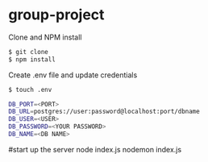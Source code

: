 # group-project

Clone and NPM install
```bash
$ git clone
$ npm install
```

Create .env file and update credentials
```bash
$ touch .env
```
```bash
DB_PORT=<PORT>
DB_URL=postgres://user:password@localhost:port/dbname
DB_USER=<USER>
DB_PASSWORD=<YOUR PASSWORD>
DB_NAME=<DB NAME>
```

#start up the server
node index.js
nodemon index.js
